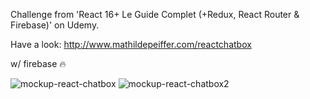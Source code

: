 Challenge from 'React 16+ Le Guide Complet (+Redux, React Router & Firebase)' on Udemy.

Have a look: http://www.mathildepeiffer.com/reactchatbox

w/ firebase  🔥


![mockup-react-chatbox](https://user-images.githubusercontent.com/86634734/136636570-c328908b-51f8-4978-8378-f6695f07b44d.png)
![mockup-react-chatbox2](https://user-images.githubusercontent.com/86634734/136784102-c557efe5-e793-418c-a750-b1f20e48b2d0.png)
